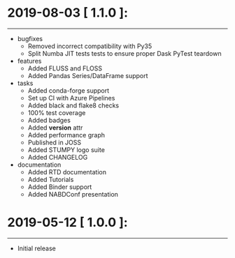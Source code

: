 # 2019-08-03    [ 1.1.0 ]:
--------------------------
* bugfixes
  - Removed incorrect compatibility with Py35
  - Split Numba JIT tests tests to ensure proper Dask PyTest teardown 
* features
  - Added FLUSS and FLOSS
  - Added Pandas Series/DataFrame support
* tasks
  - Added conda-forge support
  - Set up CI with Azure Pipelines
  - Added black and flake8 checks
  - 100% test coverage
  - Added badges
  - Added __version__ attr
  - Added performance graph
  - Published in JOSS
  - Added STUMPY logo suite
  - Added CHANGELOG
* documentation
  - Added RTD documentation
  - Added Tutorials
  - Added Binder support
  - Added NABDConf presentation

# 2019-05-12    [ 1.0.0 ]:
--------------------------
* Initial release
